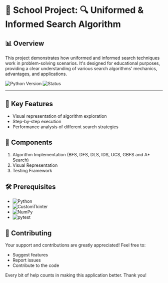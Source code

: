 # 🏫 School Project: 🔍 Uniformed & Informed Search Algorithm

## 📊 Overview

This project demonstrates how uniformed and informed search techniques work in problem-solving scenarios. It's designed for educational purposes, providing a clear understanding of various search algorithms' mechanics, advantages, and applications.

![Python Version](https://img.shields.io/badge/Python-%3E%3D3.10-3776AB?style=for-the-badge&logo=python)
![Status](https://img.shields.io/badge/Status-Complete-brightgreen?style=for-the-badge)

---

## 🌟 Key Features

- Visual representation of algorithm exploration
- Step-by-step execution
- Performance analysis of different search strategies

## 🧩 Components

1. Algorithm Implementation (BFS, DFS, DLS, IDS, UCS, GBFS and A* Search)
2. Visual Representation
3. Testing Framework

## 🛠️ Prerequisites

- ![Python](https://img.shields.io/badge/-Python-3776AB?style=flat-square&logo=python&logoColor=white)
- ![CustomTkinter](https://img.shields.io/badge/-CustomTkinter-FF6F00?style=flat-square&logo=tkinter&logoColor=white)
- ![NumPy](https://img.shields.io/badge/-NumPy-013243?style=flat-square&logo=numpy&logoColor=white)
- ![pytest](https://img.shields.io/badge/-pytest-0A9EDC?style=flat-square&logo=pytest&logoColor=white)

## 🤝 Contributing

Your support and contributions are greatly appreciated! Feel free to:

- Suggest features
- Report issues
- Contribute to the code

Every bit of help counts in making this application better. Thank you!
